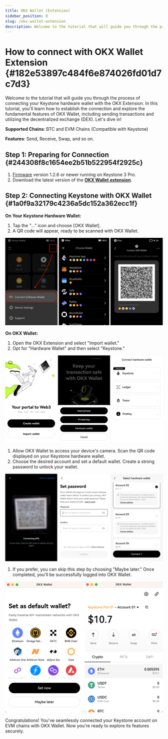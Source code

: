 ```yaml
---
title: OKX Wallet (Extension)
sidebar_position: 0
slug: /okx-wallet-extension
description: Welcome to the tutorial that will guide you through the process of connecting your Keystone hardware wallet with the OKX Extension. In this tutorial, you'll learn how to establish the connection and explore the fundamental features of OKX Wallet, including sending transactions and utilizing the decentralized exchange (DEX). Let's dive in!
---
```




# How to connect with **OKX Wallet Extension** {#182e53897c484f6e874026fd01d7c7d3}


Welcome to the tutorial that will guide you through the process of connecting your Keystone hardware wallet with the OKX Extension. In this tutorial, you'll learn how to establish the connection and explore the fundamental features of OKX Wallet, including sending transactions and utilizing the decentralized exchange (DEX). Let's dive in!


**Supported Chains**: BTC and EVM Chains (Compatible with Keystone)


**Features**: Send, Receive, Swap, and so on.


## **Step 1: Preparing for Connection** {#244308f8c1654ee2b51b522954f2925c}

1. [Firmware](https://keyst.one/firmware?locale=en) version 1.2.6 or newer running on Keystone 3 Pro.
1. Download the latest version of the [**OKX Wallet extension**](https://chrome.google.com/webstore/detail/okx-wallet/mcohilncbfahbmgdjkbpemcciiolgcge).

## **Step 2: Connecting Keystone with OKX Wallet** {#1a0f9a32179c4236a5dc152a362ecc1f}


**On Your Keystone Hardware Wallet:**

1. Tap the "..." icon and choose [OKX Wallet].
1. A QR code will appear, ready to be scanned with OKX Wallet.

  ![](./258767565.png)


**On OKX Wallet:**

1. Open the OKX Extension and select "Import wallet."
1. Opt for "Hardware Wallet" and then select "Keystone."

  ![](./748171443.png)

1. Allow OKX Wallet to access your device's camera. Scan the QR code displayed on your Keystone hardware wallet.
1. Choose the desired account and set a default wallet. Create a strong password to unlock your wallet.

  ![](./1185147914.png)

1. If you prefer, you can skip this step by choosing "Maybe later." Once completed, you'll be successfully logged into OKX Wallet.

  ![](./95661516.png)


Congratulations! You've seamlessly connected your Keystone account on EVM chains with OKX Wallet. Now you're ready to explore its features securely.

